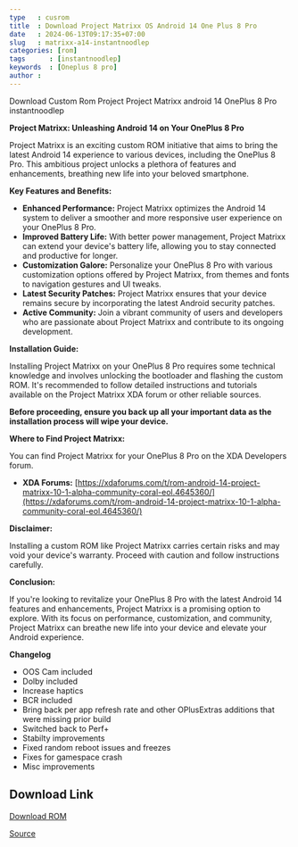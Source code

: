 ```yaml
---
type   : cusrom
title  : Download Project Matrixx OS Android 14 One Plus 8 Pro
date   : 2024-06-13T09:17:35+07:00
slug   : matrixx-a14-instantnoodlep
categories: [rom]
tags      : [instantnoodlep]
keywords  : [Oneplus 8 pro]
author :
---
```


Download Custom Rom Project Project Matrixx android 14 OnePlus 8 Pro instantnoodlep

**Project Matrixx: Unleashing Android 14 on Your OnePlus 8 Pro**

Project Matrixx is an exciting custom ROM initiative that aims to bring the latest Android 14 experience to various devices, including the OnePlus 8 Pro. This ambitious project unlocks a plethora of features and enhancements, breathing new life into your beloved smartphone.

**Key Features and Benefits:**

*   **Enhanced Performance:** Project Matrixx optimizes the Android 14 system to deliver a smoother and more responsive user experience on your OnePlus 8 Pro.
*   **Improved Battery Life:** With better power management, Project Matrixx can extend your device's battery life, allowing you to stay connected and productive for longer.
*   **Customization Galore:** Personalize your OnePlus 8 Pro with various customization options offered by Project Matrixx, from themes and fonts to navigation gestures and UI tweaks.
*   **Latest Security Patches:** Project Matrixx ensures that your device remains secure by incorporating the latest Android security patches.
*   **Active Community:** Join a vibrant community of users and developers who are passionate about Project Matrixx and contribute to its ongoing development.

**Installation Guide:**

Installing Project Matrixx on your OnePlus 8 Pro requires some technical knowledge and involves unlocking the bootloader and flashing the custom ROM. It's recommended to follow detailed instructions and tutorials available on the Project Matrixx XDA forum or other reliable sources. 

**Before proceeding, ensure you back up all your important data as the installation process will wipe your device.**

**Where to Find Project Matrixx:**

You can find Project Matrixx for your OnePlus 8 Pro on the XDA Developers forum.

*   **XDA Forums:** [https://xdaforums.com/t/rom-android-14-project-matrixx-10-1-alpha-community-coral-eol.4645360/](https://xdaforums.com/t/rom-android-14-project-matrixx-10-1-alpha-community-coral-eol.4645360/)


**Disclaimer:**

Installing a custom ROM like Project Matrixx carries certain risks and may void your device's warranty. Proceed with caution and follow instructions carefully.

**Conclusion:**

If you're looking to revitalize your OnePlus 8 Pro with the latest Android 14 features and enhancements, Project Matrixx is a promising option to explore. With its focus on performance, customization, and community, Project Matrixx can breathe new life into your device and elevate your Android experience.

**Changelog** 
- OOS Cam included
- Dolby included
- Increase haptics
- BCR included
- Bring back per app refresh rate and other OPlusExtras additions that were missing prior build
- Switched back to Perf+
- Stabilty improvements
- Fixed random reboot issues and freezes
- Fixes for gamespace crash
- Misc improvements

## Download Link
[Download ROM](https://sourceforge.net/projects/projectmatrixx/files/Android-14/instantnoodlep/)

[Source](https://www.projectmatrixx.org/downloads/instantnoodlep)
